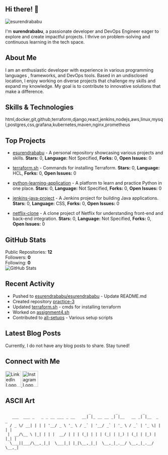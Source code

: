## Hi there! 👋
<p align="left"> <img src="https://komarev.com/ghpvc/?username=esurendrababu&label=Profile%20views&color=0e75b6&style=flat" alt="esurendrababu" /> </p>

I'm **surendrababu**, a passionate developer and DevOps Engineer eager to explore and create impactful projects. I thrive on problem-solving and continuous learning in the tech space.

## About Me

I am an enthusiastic developer with experience in various programming languages , frameworks, and DevOps tools. Based in an undisclosed location, I enjoy working on diverse projects that challenge my skills and expand my knowledge. My goal is to contribute to innovative solutions that make a difference.

## Skills & Technologies

html,docker,git,github,terraform,django,react,jenkins,nodejs,aws,linux,mysql,postgres,css,grafana,kubernetes,maven,nginx,prometheus

## Top Projects

- [esurendrababu](https://github.com/esurendrababu/esurendrababu) - A personal repository showcasing various projects and skills. **Stars:** 0, **Language:** Not Specified, **Forks:** 0, **Open Issues:** 0

- [terraform.sh](https://github.com/esurendrababu/terraform.sh) - Commands for installing Terraform. **Stars:** 0, **Language:** HCL, **Forks:** 0, **Open Issues:** 0

- [python-learning-application](https://github.com/esurendrababu/python-learning-application) - A platform to learn and practice Python in one place. **Stars:** 0, **Language:** Not Specified, **Forks:** 0, **Open Issues:** 0

- [jenkins-java-project](https://github.com/esurendrababu/jenkins-java-project) - A Jenkins project for building Java applications. **Stars:** 0, **Language:** CSS, **Forks:** 0, **Open Issues:** 0

- [netflix-clone](https://github.com/esurendrababu/netflix-clone) - A clone project of Netflix for understanding front-end and back-end integration. **Stars:** 0, **Language:** Not Specified, **Forks:** 0, **Open Issues:** 0

## GitHub Stats

Public Repositories: **12**  
Followers: **0**  
Following: **0**  
![GitHub Stats](https://github-readme-stats.vercel.app/api?username=esurendrababu&show_icons=true&theme=radical)

## Recent Activity

- Pushed to [esurendrababu/esurendrababu](https://github.com/esurendrababu/esurendrababu) - Update README.md  
- Created repository [practice-3](https://github.com/esurendrababu/practice-3)  
- Updated [terraform.sh](https://github.com/esurendrababu/terraform.sh) - cmds for installing terraform  
- Worked on [assignment4.sh](https://github.com/esurendrababu/assignment4.sh)  
- Contributed to [all-setups](https://github.com/esurendrababu/all-setups) - Various setup scripts

## Latest Blog Posts

Currently, I do not have any blog posts to share. Stay tuned!

## Connect with Me

<a href="https://www.linkedin.com/in/surendra-babu-etukuri-219280338" target="_blank"> <img src="https://cdn-icons-png.flaticon.com/512/174/174857.png" alt="LinkedIn Logo" width="50" height="50"> </a> <a href="https://www.instagram.com/na_du_surendra_" target="_blank"> <img src="https://cdn-icons-png.flaticon.com/512/2111/2111463.png" alt="Instagram Logo" width="50" height="50"> </a>

## ASCII Art

```
                                     _           _           _           
   ___  ___ _   _ _ __ ___ _ __   __| |_ __ __ _| |__   __ _| |__  _   _ 
  / _ \/ __| | | | '__/ _ \ '_ \ / _` | '__/ _` | '_ \ / _` | '_ \| | | |
 |  __/\__ \ |_| | | |  __/ | | | (_| | | | (_| | |_) | (_| | |_) | |_| |
  \___||___/\__,_|_|  \___|_| |_|\__,_|_|  \__,_|_.__/ \__,_|_.__/ \__,_|
                                                                         
```
